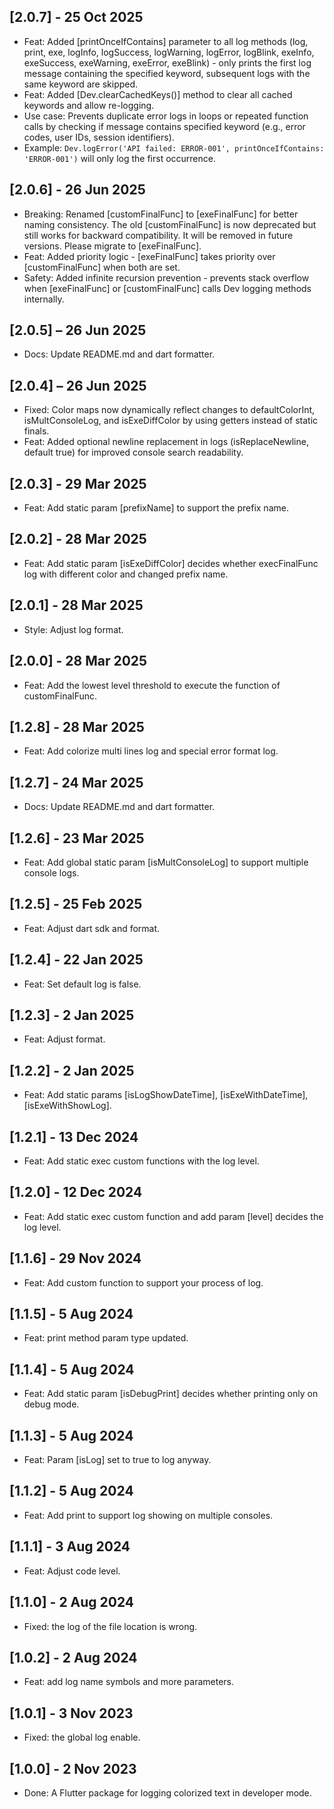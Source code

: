 ## [2.0.7] - 25 Oct 2025

* Feat: Added [printOnceIfContains] parameter to all log methods (log, print, exe, logInfo, logSuccess, logWarning, logError, logBlink, exeInfo, exeSuccess, exeWarning, exeError, exeBlink) - only prints the first log message containing the specified keyword, subsequent logs with the same keyword are skipped.
* Feat: Added [Dev.clearCachedKeys()] method to clear all cached keywords and allow re-logging.
* Use case: Prevents duplicate error logs in loops or repeated function calls by checking if message contains specified keyword (e.g., error codes, user IDs, session identifiers).
* Example: `Dev.logError('API failed: ERROR-001', printOnceIfContains: 'ERROR-001')` will only log the first occurrence.

## [2.0.6] - 26 Jun 2025

* Breaking: Renamed [customFinalFunc] to [exeFinalFunc] for better naming consistency. The old [customFinalFunc] is now deprecated but still works for backward compatibility. It will be removed in future versions. Please migrate to [exeFinalFunc].
* Feat: Added priority logic - [exeFinalFunc] takes priority over [customFinalFunc] when both are set.
* Safety: Added infinite recursion prevention - prevents stack overflow when [exeFinalFunc] or [customFinalFunc] calls Dev logging methods internally.

## [2.0.5] – 26 Jun 2025

* Docs: Update README.md and dart formatter.

## [2.0.4] – 26 Jun 2025

* Fixed: Color maps now dynamically reflect changes to defaultColorInt, isMultConsoleLog, and isExeDiffColor by using getters instead of static finals.
* Feat: Added optional newline replacement in logs (isReplaceNewline, default true) for improved console search readability.

## [2.0.3] - 29 Mar 2025

* Feat: Add static param [prefixName] to support the prefix name.

## [2.0.2] - 28 Mar 2025

* Feat: Add static param [isExeDiffColor] decides whether execFinalFunc log with different color and changed prefix name.

## [2.0.1] - 28 Mar 2025

* Style: Adjust log format.

## [2.0.0] - 28 Mar 2025

* Feat: Add the lowest level threshold to execute the function of customFinalFunc.

## [1.2.8] - 28 Mar 2025

* Feat: Add colorize multi lines log and special error format log.

## [1.2.7] - 24 Mar 2025

* Docs: Update README.md and dart formatter.

## [1.2.6] - 23 Mar 2025

* Feat: Add global static param [isMultConsoleLog] to support multiple console logs.

## [1.2.5] - 25 Feb 2025

* Feat: Adjust dart sdk and format.

## [1.2.4] - 22 Jan 2025

* Feat: Set default log is false.

## [1.2.3] - 2 Jan 2025

* Feat: Adjust format.

## [1.2.2] - 2 Jan 2025

* Feat: Add static params [isLogShowDateTime], [isExeWithDateTime], [isExeWithShowLog].

## [1.2.1] - 13 Dec 2024

* Feat: Add static exec custom functions with the log level.

## [1.2.0] - 12 Dec 2024

* Feat: Add static exec custom function and add param [level] decides the log level.
  
## [1.1.6] - 29 Nov 2024

* Feat: Add custom function to support your process of log.

## [1.1.5] - 5 Aug 2024

* Feat: print method param type updated.

## [1.1.4] - 5 Aug 2024

* Feat: Add static param [isDebugPrint] decides whether printing only on debug mode.

## [1.1.3] - 5 Aug 2024

* Feat: Param [isLog] set to true to log anyway.

## [1.1.2] - 5 Aug 2024

* Feat: Add print to support log showing on multiple consoles.
  
## [1.1.1] - 3 Aug 2024

* Feat: Adjust code level.

## [1.1.0] - 2 Aug 2024

* Fixed: the log of the file location is wrong.

## [1.0.2] - 2 Aug 2024

* Feat: add log name symbols and more parameters.

## [1.0.1] - 3 Nov 2023

* Fixed: the global log enable.

## [1.0.0] - 2 Nov 2023

* Done: A Flutter package for logging colorized text in developer mode.
